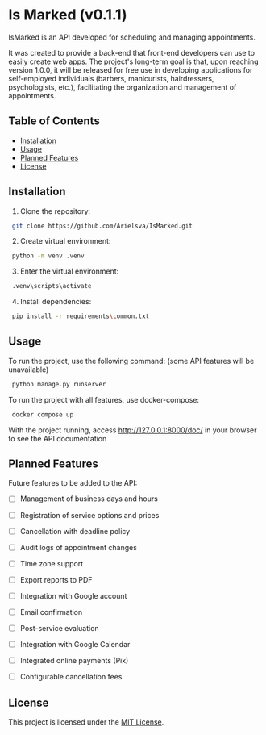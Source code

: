 # Is Marked (v0.1.1)
IsMarked is an API developed for scheduling and managing appointments.

It was created to provide a back-end that front-end developers can use to easily create web apps.
The project's long-term goal is that, upon reaching version 1.0.0, it will be released for free use in developing applications for self-employed individuals (barbers, manicurists, hairdressers, psychologists, etc.), facilitating the organization and management of appointments.

## Table of Contents
- [Installation](#installation)
- [Usage](#usage)
- [Planned Features](#planned-features)
- [License](#license)

## Installation
1. Clone the repository:
```bash
 git clone https://github.com/Arielsva/IsMarked.git
```

2. Create virtual environment:
```bash
 python -m venv .venv
```

3. Enter the virtual environment:
```bash
 .venv\scripts\activate
```

4. Install dependencies:
```bash
 pip install -r requirements\common.txt
```


## Usage
To run the project, use the following command: (some API features will be unavailable)
```bash
 python manage.py runserver
```
To run the project with all features, use docker-compose:
```bash
 docker compose up
```

With the project running, access http://127.0.0.1:8000/doc/ in your browser to see the API documentation


## Planned Features
Future features to be added to the API:
- [ ] Management of business days and hours
- [ ] Registration of service options and prices
- [ ] Cancellation with deadline policy
- [ ] Audit logs of appointment changes
- [ ] Time zone support
- [ ] Export reports to PDF
- [ ] Integration with Google account
- [ ] Email confirmation
- [ ] Post-service evaluation
- [ ] Integration with Google Calendar
- [ ] Integrated online payments (Pix)
- [ ] Configurable cancellation fees


## License
This project is licensed under the [MIT License](LICENSE).